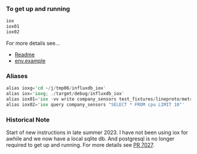 
### To get up and running

```rust
iox
iox01
iox02
```
For more details see...
* [Readme](https://github.com/influxdata/influxdb_iox#write-and-read-data)
* [env.example](https://github.com/influxdata/influxdb_iox/blob/main/docs/env.example)

### Aliases

```rust
alias ioxg='cd ~/j/tmp06/influxdb_iox'
alias iox='ioxg; ./target/debug/influxdb_iox'
alias iox01='iox -vv write company_sensors test_fixtures/lineproto/metrics.lp --host http://localhost:8080'
alias iox02='iox query company_sensors "SELECT * FROM cpu LIMIT 10"'
```

### Historical Note

Start of new instructions in late summer 2023.  I have not been using iox for awhile and we now have a local sqlite db. And postgresql is no longer required to get up and running.  For more details see [PR 7027](https://github.com/influxdata/influxdb_iox/pull/7027).
